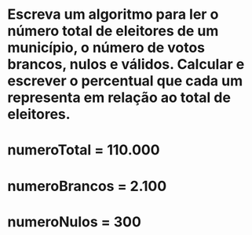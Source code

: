 # Escreva um algoritmo para ler o número total de eleitores de um município, o número de votos brancos, nulos e válidos. Calcular e escrever o percentual que cada um representa em relação ao total de eleitores.

# numeroTotal = 110.000

# numeroBrancos = 2.100

# numeroNulos = 300
